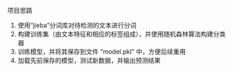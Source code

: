 项目思路
1.	使用“jieba”分词库对待检测的文本进行分词
2.	构建训练集（由文本特征和相应的标签组成），并使用随机森林算法构建分类器
3.	训练模型，并将其保存到文件 “model.pkl” 中，方便后续重用
4.	加载先前保存的模型，测试新数据，并输出预测结果
